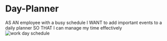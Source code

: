 # Day-Planner
AS AN employee with a busy schedule
I WANT to add important events to a daily planner
SO THAT I can manage my time effectively
![work day schedule](https://user-images.githubusercontent.com/82125077/123021231-b3858700-d3a1-11eb-986a-1444c016b966.png)
